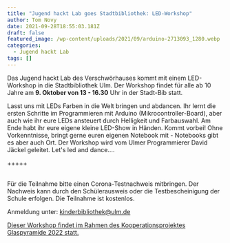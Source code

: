 ```yaml
---
title: "Jugend hackt Lab goes Stadtbibliothek: LED-Workshop"
author: Tom Novy
date: 2021-09-28T18:55:03.181Z
draft: false
featured_image: /wp-content/uploads/2021/09/arduino-2713093_1280.webp
categories:
  - Jugend hackt Lab
tags: []
---
```

Das Jugend hackt Lab des Verschwörhauses kommt mit einem LED-Workshop in die Stadtbibliothek Ulm. Der Workshop findet für alle ab 10 Jahre am **9. Oktober von 13 - 16.30** Uhr in der Stadt-Bib statt. 

Lasst uns mit LEDs Farben in die Welt bringen und abdancen. Ihr lernt die ersten Schritte im Programmieren mit Arduino (Mikrocontroller-Board), aber auch wie ihr eure LEDs ansteuert durch Helligkeit und Farbauswahl. Am Ende habt ihr eure eigene kleine LED-Show in Händen. Kommt vorbei! Ohne Vorkenntnisse, bringt gerne euren eigenen Notebook mit - Notebooks gibt es aber auch Ort. Der Workshop wird vom Ulmer Programmierer David Jäckel geleitet. Let's led and dance....

+++++

\
Für die Teilnahme bitte einen Corona-Testnachweis mitbringen. Der Nachweis kann durch den Schülerausweis oder die Testbescheinigung der Schule erfolgen. Die Teilnahme ist kostenlos.

Anmeldung unter: kinderbibliothek@ulm.de

[Dieser Workshop findet im Rahmen des Kooperationsprojektes Glaspyramide 2022 statt.](https://www.kulturstiftung-des-bundes.de/de/projekte/nachhaltigkeit_und_zukunft/detail/glaspyramide_2022.html)